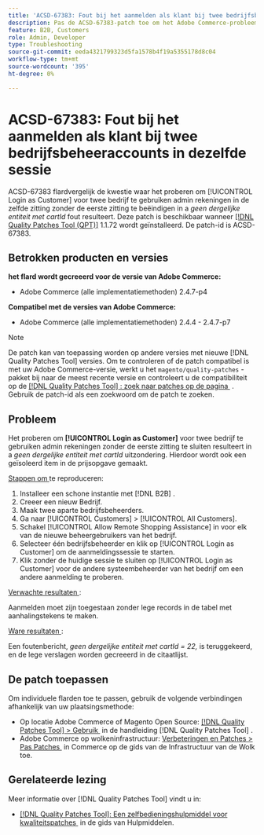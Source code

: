 ```yaml
---
title: 'ACSD-67383: Fout bij het aanmelden als klant bij twee bedrijfsbeheeraccounts in dezelfde sessie'
description: Pas de ACSD-67383-patch toe om het Adobe Commerce-probleem te verhelpen, waarbij het gebruik van [!UICONTROL Login as Customer] voor twee bedrijfsbeheeraccounts in dezelfde sessie zonder dat de eerste sessie wordt beëindigd, resulteert in een *Geen dergelijke entiteit met cartId*-fout.
feature: B2B, Customers
role: Admin, Developer
type: Troubleshooting
source-git-commit: eeda4321799323d5fa1578b4f19a5355178d8c04
workflow-type: tm+mt
source-wordcount: '395'
ht-degree: 0%

---
```



# ACSD-67383: Fout bij het aanmelden als klant bij twee bedrijfsbeheeraccounts in dezelfde sessie

ACSD-67383 flardvergelijk de kwestie waar het proberen om [!UICONTROL Login as Customer] voor twee bedrijf te gebruiken admin rekeningen in de zelfde zitting zonder de eerste zitting te beëindigen in a *geen dergelijke entiteit met cartId* fout resulteert. Deze patch is beschikbaar wanneer [[!DNL Quality Patches Tool (QPT)]](/help/tools/quality-patches-tool/quality-patches-tool-to-self-serve-quality-patches.md) 1.1.72 wordt geïnstalleerd. De patch-id is ACSD-67383.

## Betrokken producten en versies

**het flard wordt gecreeerd voor de versie van Adobe Commerce:**

* Adobe Commerce (alle implementatiemethoden) 2.4.7-p4

**Compatibel met de versies van Adobe Commerce:**

* Adobe Commerce (alle implementatiemethoden) 2.4.4 - 2.4.7-p7

>[!NOTE]
>
>De patch kan van toepassing worden op andere versies met nieuwe [!DNL Quality Patches Tool] versies. Om te controleren of de patch compatibel is met uw Adobe Commerce-versie, werkt u het `magento/quality-patches` -pakket bij naar de meest recente versie en controleert u de compatibiliteit op de [[!DNL Quality Patches Tool] : zoek naar patches op de pagina &#x200B;](https://experienceleague.adobe.com/tools/commerce-quality-patches/index.html) . Gebruik de patch-id als een zoekwoord om de patch te zoeken.

## Probleem

Het proberen om **[!UICONTROL Login as Customer]** voor twee bedrijf te gebruiken admin rekeningen zonder de eerste zitting te sluiten resulteert in a *geen dergelijke entiteit met cartId* uitzondering. Hierdoor wordt ook een geïsoleerd item in de prijsopgave gemaakt.

<u> Stappen om </u> te reproduceren:

1. Installeer een schone instantie met [!DNL B2B] .
1. Creeer een nieuw Bedrijf.
1. Maak twee aparte bedrijfsbeheerders.
1. Ga naar [!UICONTROL Customers] > [!UICONTROL All Customers].
1. Schakel [!UICONTROL Allow Remote Shopping Assistance] in voor elk van de nieuwe beheergebruikers van het bedrijf.
1. Selecteer één bedrijfsbeheerder en klik op [!UICONTROL Login as Customer] om de aanmeldingssessie te starten.
1. Klik zonder de huidige sessie te sluiten op [!UICONTROL Login as Customer] voor de andere systeembeheerder van het bedrijf om een andere aanmelding te proberen.

<u> Verwachte resultaten </u>:

Aanmelden moet zijn toegestaan zonder lege records in de tabel met aanhalingstekens te maken.

<u> Ware resultaten </u>:

Een foutenbericht, *geen dergelijke entiteit met cartId = 22,* is teruggekeerd, en de lege verslagen worden gecreeerd in de citaatlijst.

## De patch toepassen

Om individuele flarden toe te passen, gebruik de volgende verbindingen afhankelijk van uw plaatsingsmethode:

* Op locatie Adobe Commerce of Magento Open Source: [[!DNL Quality Patches Tool] > Gebruik &#x200B;](/help/tools/quality-patches-tool/usage.md) in de handleiding [!DNL Quality Patches Tool] .
* Adobe Commerce op wolkeninfrastructuur: [&#x200B; Verbeteringen en Patches > Pas Patches &#x200B;](https://experienceleague.adobe.com/docs/commerce-cloud-service/user-guide/develop/upgrade/apply-patches.html) in Commerce op de gids van de Infrastructuur van de Wolk toe.

## Gerelateerde lezing

Meer informatie over [!DNL Quality Patches Tool] vindt u in:

* [[!DNL Quality Patches Tool]: Een zelfbedieningshulpmiddel voor kwaliteitspatches &#x200B;](/help/tools/quality-patches-tool/quality-patches-tool-to-self-serve-quality-patches.md) in de gids van Hulpmiddelen.
